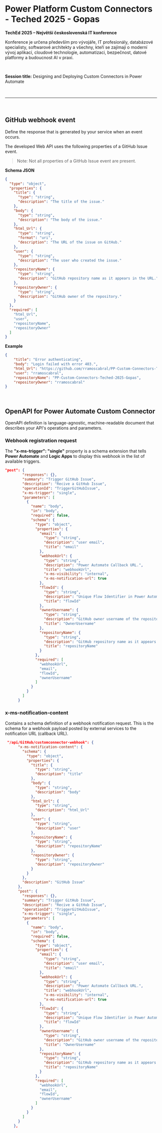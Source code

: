 # Power Platform Custom Connectors - Teched 2025 - Gopas


**TechEd  2025 &#x2013; Nejv&#x11B;t&#x161;&#xED; &#x10D;eskoslovensk&#xE1; IT konference**

Konference je určena především pro vývojáře, IT profesionály, databázové specialisty, softwarové architekty a všechny, kteří se zajímají o moderní vývoj aplikací, cloudové technologie, automatizaci, bezpečnost, datové platformy a budoucnost AI v praxi.

<br>

**Session title:** Designing and Deploying Custom Connectors in Power Automate

<br/>

---

<br/>


## GitHub webhook event

Define the response that is generated by your service when an event occurs.

The developed Web API uses the following properties of a GitHub Issue event.

> Note: Not all properties of a GitHub Issue event are present.

**Schema JSON**
```json
{
  "type": "object",
  "properties": {
    "title": {
      "type": "string",
      "description": "The title of the issue."
    },
    "body": {
      "type": "string",
      "description": "The body of the issue."
    },
    "html_Url": {
      "type": "string",
      "format": "uri",
      "description": "The URL of the issue on GitHub."
    },
    "user": {
      "type": "string",
      "description": "The user who created the issue."
    },
    "repositoryName": {
      "type": "string",
      "description": "GitHub repository name as it appears in the URL."
    },
    "repositoryOwner": {
      "type": "string",
      "description": "GitHub owner of the repository."
    }
  },
  "required": [
    "html_Url",
    "user",
    "repositoryName",
    "repositoryOwner"
  ]
}
```

**Example**

```json
{
	"title": "Error authenticating",
	"body": "Login failed with error 403.",
	"html_Url": "https://github.com/rramoscabral/PP-Custom-Connectors-Teched-2025-Gopas/issues/3",
	"user": "rramoscabral",
	"repositoryName": "PP-Custom-Connectors-Teched-2025-Gopas",
	"repositoryOwner": "rramoscabral"
}
```

<br/>

## OpenAPI for Power Automate Custom Connector

OpenAPI definition is language-agnostic, machine-readable document that describes your API's operations and parameters. 

### Webhook registration request

The **"x-ms-trigger": "single"** property is a schema extension that tells **Power Automate** and **Logic Apps** to display this webhook in the list of available triggers.

```json
"post": {
        "responses": {},
        "summary": "Trigger GitHub Issue",
        "description": "Recive a GitHub Issue",
        "operationId": "TriggerGitHubIssue",
        "x-ms-trigger": "single",
        "parameters": [
          {
            "name": "body",
            "in": "body",
            "required": false,
            "schema": {
              "type": "object",
              "properties": {
                "email": {
                  "type": "string",
                  "description": "user email",
                  "title": "email"
                },
                "webhookUrl": {
                  "type": "string",
                  "description": "Power Automate Callback URL.",
                  "title": "webhookUrl",
                  "x-ms-visibility": "internal",
                  "x-ms-notification-url": true
                },
                "flowId": {
                  "type": "string",
                  "description": "Unique Flow Identifier in Power Automate",
                  "title": "flowId"
                },
                "ownerUsername": {
                  "type": "string",
                  "description": "GitHub owner username of the repository.",
                  "title": "OwnerUsername"
                },
                "repositoryName": {
                  "type": "string",
                  "description": "GitHub repository name as it appears in the URL.",
                  "title": "repositoryName"
                }
              },
              "required": [
                "webhookUrl",
                "email",
                "flowId",
                "ownerUsername"
              ]
            }
          }
        ]
      }
```


### x-ms-notification-content

Contains a schema definition of a webhook notification request. 
This is the schema for a webhook payload posted by external services to the notification URL (callback URL).

```json
 "/api/GitHub/customconnector-webhook": {
      "x-ms-notification-content": {
        "schema": {
          "type": "object",
          "properties": {
            "title": {
              "type": "string",
              "description": "title"
            },
            "body": {
              "type": "string",
              "description": "body"
            },
            "html_Url": {
              "type": "string",
              "description": "html_Url"
            },
            "user": {
              "type": "string",
              "description": "user"
            },
            "repositoryName": {
              "type": "string",
              "description": "repositoryName"
            },
            "repositoryOwner": {
              "type": "string",
              "description": "repositoryOwner"
            }
          }
        },
        "description": "GitHub Issue"
      },
      "post": {
        "responses": {},
        "summary": "Trigger GitHub Issue",
        "description": "Recive a GitHub Issue",
        "operationId": "TriggerGitHubIssue",
        "x-ms-trigger": "single",
        "parameters": [
          {
            "name": "body",
            "in": "body",
            "required": false,
            "schema": {
              "type": "object",
              "properties": {
                "email": {
                  "type": "string",
                  "description": "user email",
                  "title": "email"
                },
                "webhookUrl": {
                  "type": "string",
                  "description": "Power Automate Callback URL.",
                  "title": "webhookUrl",
                  "x-ms-visibility": "internal",
                  "x-ms-notification-url": true
                },
                "flowId": {
                  "type": "string",
                  "description": "Unique Flow Identifier in Power Automate",
                  "title": "flowId"
                },
                "ownerUsername": {
                  "type": "string",
                  "description": "GitHub owner username of the repository.",
                  "title": "OwnerUsername"
                },
                "repositoryName": {
                  "type": "string",
                  "description": "GitHub repository name as it appears in the URL.",
                  "title": "repositoryName"
                }
              },
              "required": [
                "webhookUrl",
                "email",
                "flowId",
                "ownerUsername"
              ]
            }
          }
        ]
      }
    },
```
